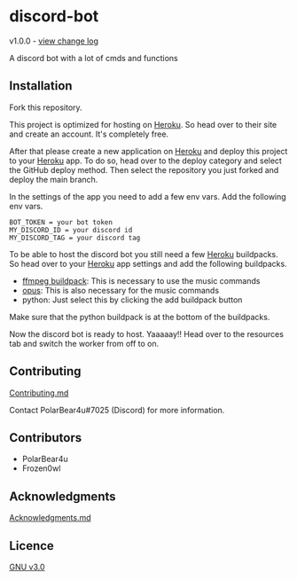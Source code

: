 # discord-bot
v1.0.0 - [view change log](.github/CHANGELOG.md)

A discord bot with a lot of cmds and functions

## Installation
Fork this repository.

This project is optimized for hosting on [Heroku](https://www.heroku.com/). So head over to their site and create an account. It's completely free.

After that please create a new application on [Heroku](https://www.heroku.com/) and deploy this project to your [Heroku](https://www.heroku.com/) app. To do so, head over to the deploy category and select the GitHub deploy method. Then select the repository you just forked and deploy the main branch. 

In the settings of the app you need to add a few env vars. Add the following env vars.
```
BOT_TOKEN = your bot token
MY_DISCORD_ID = your discord id
MY_DISCORD_TAG = your discord tag
```

To be able to host the discord bot you still need a few [Heroku](https://www.heroku.com/) buildpacks. So head over to your [Heroku](https://www.heroku.com/) app settings and add the following buildpacks.

- [ffmpeg buildpack](https://github.com/jonathanong/heroku-buildpack-ffmpeg-latest): This is necessary to use the music commands
- [opus](https://github.com/xrisk/heroku-opus): This is also necessary for the music commands
- python: Just select this by clicking the add buildpack button

Make sure that the python buildpack is at the bottom of the buildpacks.

Now the discord bot is ready to host. Yaaaaay!! Head over to the resources tab and switch the worker from off to on.

## Contributing
[Contributing.md](.github/CONTRIBUTING.md)

Contact PolarBear4u#7025 (Discord) for more information.

## Contributors
- PolarBear4u
- Frozen0wl

## Acknowledgments
[Acknowledgments.md](.github/ACKNOWLEDMENTS.md)

## Licence
[GNU v3.0](LICENSE)

